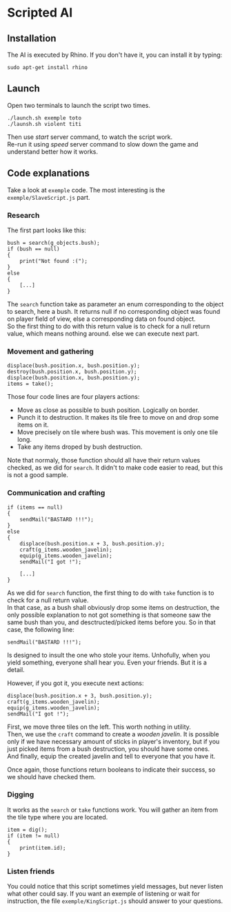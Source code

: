 # Scripted AI

## Installation

The AI is executed by Rhino. If you don't have it, you can install it by typing:

    sudo apt-get install rhino

## Launch

Open two terminals to launch the script two times.

    ./launch.sh exemple toto
    ./launsh.sh violent titi

Then use *start* server command, to watch the script work.  
Re-run it using *speed* server command to slow down the game and understand better how it works.

## Code explanations

Take a look at `exemple` code. The most interesting is the `exemple/SlaveScript.js` part.

### Research

The first part looks like this:

    bush = search(g_objects.bush);
    if (bush == null)
    {
	    print("Not found :(");
    }
	else
	{
	    [...]
	}

The `search` function take as parameter an enum corresponding to the object to search, here a bush. It returns null if no corresponding object was found on player field of view, else a corresponding data on found object.  
So the first thing to do with this return value is to check for a null return value, which means nothing around. else we can execute next part.

### Movement and gathering

	displace(bush.position.x, bush.position.y);
	destroy(bush.position.x, bush.position.y);
	displace(bush.position.x, bush.position.y);
	items = take();

Those four code lines are four players actions:

 - Move as close as possible to bush position. Logically on border.
 - Punch it to destruction. It makes its tile free to move on and drop some items on it.
 - Move precisely on tile where bush was. This movement is only one tile long.
 - Take any items droped by bush destruction.

Note that normaly, those function should all have their return values checked, as we did for `search`. It didn't to make code easier to read, but this is not a good sample.

### Communication and crafting

	if (items == null)
	{
	    sendMail("BASTARD !!!");
	}
	else
	{
	    displace(bush.position.x + 3, bush.position.y);
	    craft(g_items.wooden_javelin);
	    equip(g_items.wooden_javelin);
	    sendMail("I got !");

        [...]
	}

As we did for `search` function, the first thing to do with `take` function is to check for a null return value.  
In that case, as a bush shall obviously drop some items on destruction, the only possible explanation to not got something is that someone saw the same bush than you, and desctructed/picked items before you. So in that case, the following line:

    sendMail("BASTARD !!!");

Is designed to insult the one who stole your items. Unhofully, when you yield something, everyone shall hear you. Even your friends. But it is a detail.

However, if you got it, you execute next actions:

    displace(bush.position.x + 3, bush.position.y);
    craft(g_items.wooden_javelin);
    equip(g_items.wooden_javelin);
    sendMail("I got !");

First, we move three tiles on the left. This worth nothing in utility.  
Then, we use the `craft` command to create a *wooden javelin*. It is possible only if we have necessary amount of sticks in player's inventory, but if you just picked items from a bush destruction, you should have some ones.  
And finally, equip the created javelin and tell to everyone that you have it.

Once again, those functions return booleans to indicate their success, so we should have checked them.

### Digging

It works as the `search` or `take` functions work. You will gather an item from the tile type where you are located.

    item = dig();
    if (item != null)
    {
        print(item.id);
    }

### Listen friends

You could notice that this script sometimes yield messages, but never listen what other could say. If you want an exemple of listening or wait for instruction, the file `exemple/KingScript.js` should answer to your questions.
